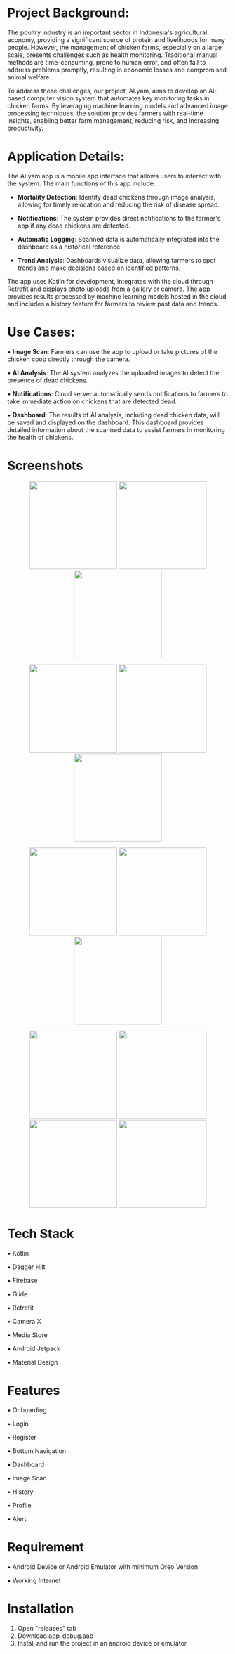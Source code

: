 # Project Background:

The poultry industry is an important sector in Indonesia's agricultural economy, providing a significant source of protein and livelihoods for many people. However, the management of chicken farms, especially on a large scale, presents challenges such as health monitoring. Traditional manual methods are time-consuming, prone to human error, and often fail to address problems promptly, resulting in economic losses and compromised animal welfare.

To address these challenges, our project, AI.yam, aims to develop an AI-based computer vision system that automates key monitoring tasks in chicken farms. By leveraging machine learning models and advanced image processing techniques, the solution provides farmers with real-time insights, enabling better farm management, reducing risk, and increasing productivity.


# Application Details:

The AI.yam app is a mobile app interface that allows users to interact with the system. The main functions of this app include:

- **Mortality Detection**: Identify dead chickens through image analysis, allowing for timely relocation and reducing the risk of disease spread.

- **Notifications**: The system provides direct notifications to the farmer's app if any dead chickens are detected.

- **Automatic Logging**: Scanned data is automatically integrated into the dashboard as a historical reference.

- **Trend Analysis**: Dashboards visualize data, allowing farmers to spot trends and make decisions based on identified patterns.

The app uses Kotlin for development, integrates with the cloud through Retrofit and displays photo uploads from a gallery or camera. The app provides results processed by machine learning models hosted in the cloud and includes a history feature for farmers to review past data and trends.


# Use Cases:

• **Image Scan**: Farmers can use the app to upload or take pictures of the chicken coop directly through the camera.

• **AI Analysis**: The AI system analyzes the uploaded images to detect the presence of dead chickens.

• **Notifications**: Cloud server automatically sends notifications to farmers to take immediate action on chickens that are detected dead.

• **Dashboard**: The results of AI analysis, including dead chicken data, will be saved and displayed on the dashboard. This dashboard provides detailed information about the scanned data to assist farmers in monitoring the health of chickens.

# Screenshots

<p align="center">
<img src="https://github.com/user-attachments/assets/c11a06ef-7c84-4c9c-beb5-5b2630fd6d32" width="200">
<img src="https://github.com/user-attachments/assets/e31d60ed-b209-4630-90dd-d4308e3de121" width="200">
<img src="https://github.com/user-attachments/assets/8c0dbce9-35b6-49ba-a2d9-843e14b09dbb" width="200">
</p>

<p align="center">
<img src="https://github.com/user-attachments/assets/470ffd0d-540e-4375-a0c9-a8e9fbbe6b74" width="200"> 
<img src="https://github.com/user-attachments/assets/bdcfbf41-e83c-4f87-9139-935876dccfe3" width="200">
<img src="https://github.com/user-attachments/assets/80603266-1510-4fd3-b079-c87673b221cd" width="200">
</p>

<p align="center">
<img src="https://github.com/user-attachments/assets/69446aee-93e6-4eef-aa6b-b35501c81205" width="200"> 
<img src="https://github.com/user-attachments/assets/603f47dc-2429-45ab-af4b-d2f620eee968" width="200">
<img src="https://github.com/user-attachments/assets/5abdb4cf-ff18-468e-b637-899067f3e551" width="200">
</p>

<p align="center">
<img src="https://github.com/user-attachments/assets/e9627728-e77e-40b5-83e7-75ed13e66a4d" width="200"> 
<img src="https://github.com/user-attachments/assets/096a239e-44eb-42da-a8a5-0f24c437e99e" width="200"> 
<img src="https://github.com/user-attachments/assets/465402fa-9dc2-474e-a2bd-987b6f7db188" width="200"> 
<img src="https://github.com/user-attachments/assets/3fe45176-6c81-4985-973d-c57aaba409f7" width="200"> 
</p>

# Tech Stack

•	 Kotlin

•  Dagger Hilt

•  Firebase

•	 Glide

•	 Retrofit

•	 Camera X

•	 Media Store

•	 Android Jetpack

•  Material Design

# Features

•	Onboarding

•	Login

•	Register

•	Bottom Navigation

•	Dashboard

•	Image Scan

•	History

•	Profile

•	Alert

# Requirement

•	Android Device or Android Emulator with minimum Oreo Version

•	Working Internet

# Installation

1. Open "releases" tab
2. Download app-debug.aab
3. Install and run the project in an android device or emulator
